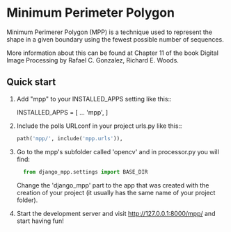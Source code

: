 # Minimum Perimeter Polygon

Minimum Perimerer Polygon (MPP) is a technique used to represent the shape in a given boundary using the fewest possible number of sequences.

More information about this can be found at Chapter 11 of the book Digital Image Processing by Rafael C. Gonzalez, Richard E. Woods.

Quick start
-----------
1. Add "mpp" to your INSTALLED_APPS setting like this::

    INSTALLED_APPS = [
        ...
        'mpp',
    ]

2. Include the polls URLconf in your project urls.py like this::

    ```python
  	path('mpp/', include('mpp.urls')),
  	```

3. Go to the mpp's subfolder called 'opencv' and in processor.py you will find:

    ```python
      from django_mpp.settings import BASE_DIR
  	```

    Change the 'django_mpp' part to the app that was created with the creation
    of your project (it usually has the same name of your project folder).

4. Start the development server and visit http://127.0.0.1:8000/mpp/
   and start having fun!
